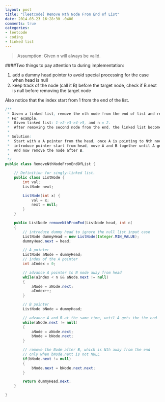 ```yaml
---
layout: post
title: "[leetcode] Remove Nth Node From End of List"
date: 2014-03-23 16:28:30 -0400
comments: true
categories: 
- leetcode
- coding
- linked list
---
```

> Assumption:
> Given n will always be valid.

####Two things to pay attention to during implementation:
1. add a dummy head pointer to avoid special processing for the case when head is null
2. keep track of the node (call it B) before the target node, check if B.next is null before removing the target node

Also notice that the index start from 1 from the end of the list.
``` java Remove Nth Node From End of List http://oj.leetcode.com/problems/remove-nth-node-from-end-of-list/ Leetcode Link
/**
 * Given a linked list, remove the nth node from the end of list and return its head.
 * For example,
 *  Given linked list: 1->2->3->4->5, and n = 2.
 *  After removing the second node from the end, the linked list becomes 1->2->3->5.
 *
 * Solution:
 *  Start with a A pointer from the head, once A is pointing to Nth node
 *  introduce pointer start from head, move A and B together until A gets to the end
 *  And now remove the node after B.
 *
 */
public class RemoveNthNodeFromEndOfList {

    // Definition for singly-linked list.
    public class ListNode {
        int val;
        ListNode next;

        ListNode(int x) {
            val = x;
            next = null;
        }
    }

    public ListNode removeNthFromEnd(ListNode head, int n)
    {
        // introduce dummy head to ignore the null list input case
        ListNode dummyHead = new ListNode(Integer.MIN_VALUE);
        dummyHead.next = head;

        // A pointer
        ListNode aNode = dummyHead;
        // index of the A pointer
        int aIndex = 0;

        // advance A pointer to N node away from head
        while(aIndex < n && aNode.next != null)
        {
            aNode = aNode.next;
            aIndex++;
        }

        // B pointer
        ListNode bNode = dummyHead;

        // advance A and B at the same time, until A gets the the end
        while(aNode.next != null)
        {
            aNode = aNode.next;
            bNode = bNode.next;
        }

        // remove the Node after B, which is Nth away from the end
        // only when bNode.next is not NULL
        if(bNode.next != null)
        {
            bNode.next = bNode.next.next;
        }

        return dummyHead.next;
    }

}
```
